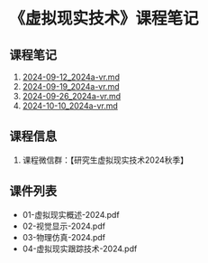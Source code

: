 # 《虚拟现实技术》课程笔记

## 课程笔记

1. [2024-09-12_2024a-vr.md](../../data/2024a-vr/2024-09-12_2024a-vr.md)
2. [2024-09-19_2024a-vr.md](../../data/2024a-vr/2024-09-19_2024a-vr.md)
3. [2024-09-26_2024a-vr.md](../../data/2024a-vr/2024-09-26_2024a-vr.md)
4. [2024-10-10_2024a-vr.md](../../data/2024a-vr/2024-10-10_2024a-vr.md)

## 课程信息

1. 课程微信群：【研究生虚拟现实技术2024秋季】

## 课件列表

- 01-虚拟现实概述-2024.pdf
- 02-视觉显示-2024.pdf
- 03-物理仿真-2024.pdf
- 04-虚拟现实跟踪技术-2024.pdf

